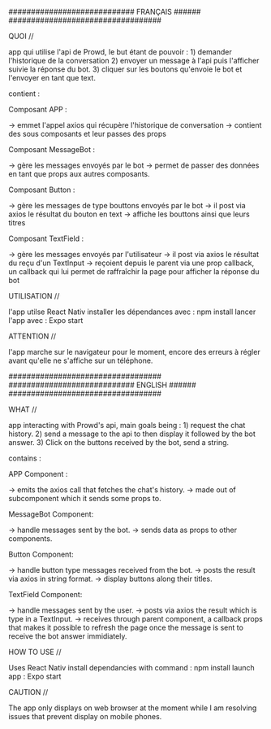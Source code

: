 ############################ FRANÇAIS ######
##################################

QUOI //

app qui utilise l'api de Prowd, le but étant de pouvoir :
    1) demander l'historique de la conversation
    2) envoyer un message à l'api puis l'afficher suivie la réponse du bot.
    3) cliquer sur les boutons qu'envoie le bot et l'envoyer en tant que text.
    
contient :

Composant APP :

-> emmet l'appel axios qui récupère l'historique de conversation 
-> contient des sous composants et leur passes des props

Composant MessageBot : 

-> gère les messages envoyés par le bot
-> permet de passer des données en tant que props aux autres composants.

Composant Button : 

-> gère les messages de type bouttons envoyés par le bot
-> il post via axios le résultat du bouton en text
-> affiche les bouttons ainsi que leurs titres

Composant TextField : 

-> gère les messages envoyés par l'utilisateur
-> il post via axios le résultat du reçu d'un TextInput 
-> reçoient depuis le parent via une prop callback, un callback qui lui permet de raffraîchir la page pour afficher la réponse du bot


UTILISATION //

l'app utilse React Nativ
installer les dépendances avec : npm install
lancer l'app avec : Expo start

ATTENTION //

l'app marche sur le navigateur pour le moment, encore des erreurs à régler avant qu'elle ne s'affiche sur un téléphone.

##################################
############################ ENGLISH ######
##################################

WHAT //

app interacting with Prowd's api, main goals being :
    1) request the chat history.
    2) send a message to the api to then display it followed by the bot answer.
    3) Click on the buttons received by the bot, send a string.
    
contains :

APP Component :

-> emits the axios call that fetches the chat's history.
-> made out of subcomponent which it sends some props to.

MessageBot Component: 

-> handle messages sent by the bot.
-> sends data as props to other components.


Button Component: 

-> handle button type messages received from the bot.
-> posts the result via axios in string format.
-> display buttons along their titles.

TextField Component: 

-> handle messages sent by the user.
-> posts via axios the result which is type in a TextInput.
-> receives through parent component, a callback props that makes it possible to refresh the page once the message is sent to receive the bot answer immidiately.


HOW TO USE //

Uses React Nativ
install dependancies with command : npm install
launch app : Expo start

CAUTION //

The app only displays on web browser at the moment while I am resolving issues that prevent display on mobile phones.
